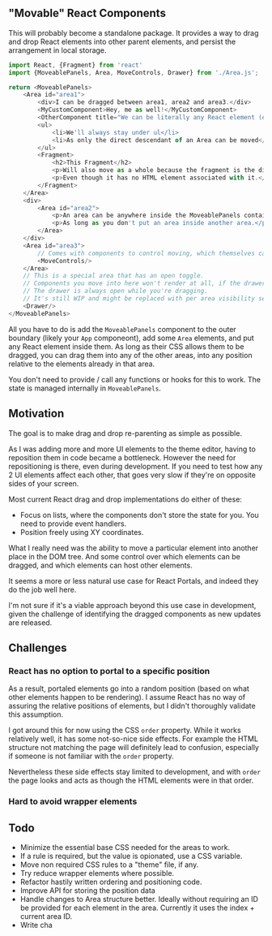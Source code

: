 ## "Movable" React Components

This will probably become a standalone package. It provides a way to drag and drop React elements into other parent elements, and persist the arrangement in local storage.

```javascript
import React, {Fragment} from 'react'
import {MoveablePanels, Area, MoveControls, Drawer} from './Area.js';

return <MoveablePanels>
    <Area id="area1">
        <div>I can be dragged between area1, area2 and area3.</div>
        <MyCustomComponent>Hey, me as well!</MyCustomComponent>
        <OtherComponent title="We can be literally any React element (except Area and MoveablePanels)."/>
        <ul>
            <li>We'll always stay under ul</li>
            <li>As only the direct descendant of an Area can be moved</li>
        </ul>
        <Fragment>
            <h2>This Fragment</h2>
            <p>Will also move as a whole because the fragment is the direct descendant of the Area.</p>
            <p>Even though it has no HTML element associated with it.</p>
        </Fragment>
    </Area>
    <div>
        <Area id="area2">
            <p>An area can be anywhere inside the MoveablePanels container.</p>
            <p>As long as you don't put an area inside another area.</p>
        </Area>
    </div>
    <Area id="area3">
        // Comes with components to control moving, which themselves can be moved between areas.
        <MoveControls/>
    </Area>
    // This is a special area that has an open toggle.
    // Components you move into here won't render at all, if the drawer is closed.
    // The drawer is always open while you're dragging.
    // It's still WIP and might be replaced with per area visibility settings.
    <Drawer/>
</MoveablePanels>
```

All you have to do is add the `MoveablePanels` component to the outer boundary (likely your `App` componeont),
add some `Area` elements, and put any React element inside them. As long as their CSS allows them to be dragged,
you can drag them into any of the other areas, into any position relative to the elements already in that area.

You don't need to provide / call any functions or hooks for this to work. The state is managed internally in `MoveablePanels`.

## Motivation

The goal is to make drag and drop re-parenting as simple as possible.

As I was adding more and more UI elements to the theme editor,
having to reposition them in code became a bottleneck.
However the need for repositioning is there, even during development.
If you need to test how any 2 UI elements affect each other,
that goes very slow if they're on opposite sides of your screen.

Most current React drag and drop implementations do either of these:

* Focus on lists, where the components don't store the state for you. You need to provide event handlers.
* Position freely using XY coordinates.

What I really need was the ability to move a particular element into another place in the DOM tree. And some control over which elements can be dragged, and which elements can host other elements.

It seems a more or less natural use case for React Portals, and indeed they do the job well here.

I'm not sure if it's a viable approach beyond this use case in development,
given the challenge of identifying the dragged components as new updates are released.

## Challenges

### React has no option to portal to a specific position

As a result, portaled elements go into a random position (based on what other elements happen to be rendering). I assume React has no way of assuring the relative positions of elements, but I didn't thoroughly validate this assumption.

I got around this for now using the CSS `order` property. While it works relatively well, it has some not-so-nice side effects. For example the HTML structure not matching the page will definitely lead to confusion, especially if someone is not familiar with the `order` property.

Nevertheless these side effects stay limited to development, and with `order` the page looks and acts as though the HTML elements were in that order.

### Hard to avoid wrapper elements

## Todo

* Minimize the essential base CSS needed for the areas to work.
* If a rule is required, but the value is opionated, use a CSS variable.
* Move non required CSS rules to a "theme" file, if any.
* Try reduce wrapper elements where possible.
* Refactor hastily written ordering and positioning code.
* Improve API for storing the position data
* Handle changes to Area structure better. Ideally without requiring an ID be provided for each element in the area. Currently it uses the index + current area ID.
* Write cha